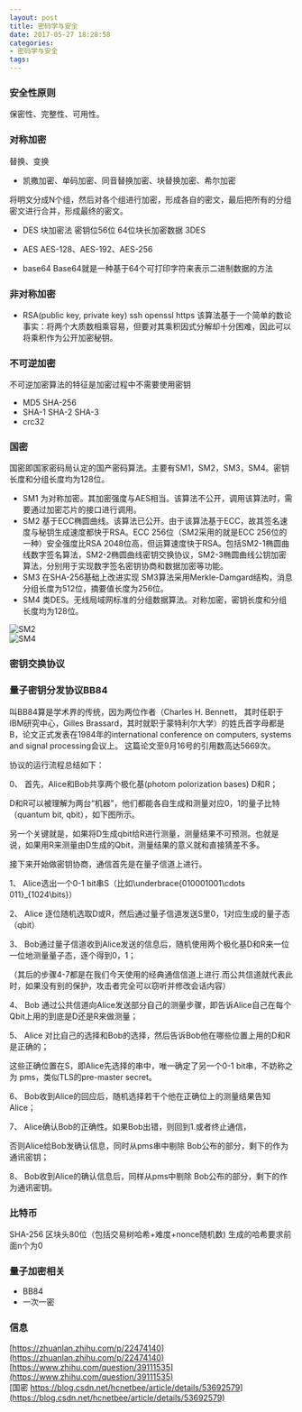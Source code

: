 ```yaml
---
layout: post
title: 密码学与安全
date: 2017-05-27 18:28:58
categories:
- 密码学与安全
tags:
---
```


### 安全性原则

保密性、完整性、可用性。

### 对称加密

替换、变换

- 凯撒加密、单码加密、同音替换加密、块替换加密、希尔加密

将明文分成N个组，然后对各个组进行加密，形成各自的密文，最后把所有的分组密文进行合并，形成最终的密文。

- DES 块加密法 密钥位56位 64位块长加密数据  3DES
- AES AES-128、AES-192、AES-256

- base64 Base64就是一种基于64个可打印字符来表示二进制数据的方法

### 非对称加密

- RSA(public key, private key) ssh openssl https 该算法基于一个简单的数论事实：将两个大质数相乘容易，但要对其乘积因式分解却十分困难，因此可以将乘积作为公开加密秘钥。

### 不可逆加密

不可逆加密算法的特征是加密过程中不需要使用密钥

- MD5 SHA-256 
- SHA-1 SHA-2 SHA-3
- crc32

### 国密

国密即国家密码局认定的国产密码算法。主要有SM1，SM2，SM3，SM4。密钥长度和分组长度均为128位。

- SM1 为对称加密。其加密强度与AES相当。该算法不公开，调用该算法时，需要通过加密芯片的接口进行调用。
- SM2 基于ECC椭圆曲线。该算法已公开。由于该算法基于ECC，故其签名速度与秘钥生成速度都快于RSA。ECC 256位（SM2采用的就是ECC 256位的一种）安全强度比RSA 2048位高，但运算速度快于RSA。包括SM2-1椭圆曲线数字签名算法，SM2-2椭圆曲线密钥交换协议，SM2-3椭圆曲线公钥加密算法，分别用于实现数字签名密钥协商和数据加密等功能。
- SM3 在SHA-256基础上改进实现 SM3算法采用Merkle-Damgard结构，消息分组长度为512位，摘要值长度为256位。
- SM4 类DES。无线局域网标准的分组数据算法。对称加密，密钥长度和分组长度均为128位。

![SM2](https://img-blog.csdn.net/20170312163055305?watermark/2/text/aHR0cDovL2Jsb2cuY3Nkbi5uZXQvaGNuZXRiZWU=/font/5a6L5L2T/fontsize/400/fill/I0JBQkFCMA==/dissolve/70/gravity/Center)  
![SM4](https://img-blog.csdn.net/20170312162913835?watermark/2/text/aHR0cDovL2Jsb2cuY3Nkbi5uZXQvaGNuZXRiZWU=/font/5a6L5L2T/fontsize/400/fill/I0JBQkFCMA==/dissolve/70/gravity/Center)  

### 密钥交换协议

### 量子密钥分发协议BB84

叫BB84算是学术界的传统，因为两位作者（Charles H. Bennett， 其时任职于IBM研究中心，Gilles Brassard，其时就职于蒙特利尔大学）的姓氏首字母都是B，论文正式发表在1984年的international conference on computers, systems and signal processing会议上。 这篇论文至9月16号的引用数高达5669次。

协议的运行流程总结如下： 

0、 首先，Alice和Bob共享两个极化基(photom polorization bases) D和R；

D和R可以被理解为两台“机器”，他们都能各自生成和测量对应0，1的量子比特（quantum bit, qbit），如下图所示。

另一个关键就是，如果将D生成qbit给R进行测量，测量结果不可预测。也就是说，如果用R来测量由D生成的Qbit，测量结果的意义就和直接猜差不多。

接下来开始做密钥协商，通信首先是在量子信道上进行。 

1、 Alice选出一个0-1 bit串S（比如\underbrace{010001001\cdots 011}_{1024\bits}）

2、 Alice 逐位随机选取D或R，然后通过量子信道发送S里0，1对应生成的量子态（qbit）

3、 Bob通过量子信道收到Alice发送的信息后，随机使用两个极化基D和R来一位一位地测量量子态，逐个得到0，1；

（其后的步骤4-7都是在我们今天使用的经典通信信道上进行.而公共信道就代表此时，如果没有别的保护，攻击者完全可以窃听并修改会话内容）

4、 Bob 通过公共信道向Alice发送部分自己的测量步骤，即告诉Alice自己在每个Qbit上用的到底是D还是R来做测量；

5、 Alice 对比自己的选择和Bob的选择，然后告诉Bob他在哪些位置上用的D和R是正确的；

这些正确位置在S，即Alice先选择的串中，唯一确定了另一个0-1 bit串，不妨称之为 pms，类似TLS的pre-master secret。

6、 Bob收到Alice的回应后，随机选择若干个他在正确位上的测量结果告知Alice；

7、 Alice确认Bob的正确性。如果Bob出错，则回到1.或者终止通信，

否则Alice给Bob发确认信息，同时从pms串中剔除 Bob公布的部分，剩下的作为通讯密钥；

8、 Bob收到Alice的确认信息后，同样从pms中剔除 Bob公布的部分，剩下的作为通讯密钥。

### 比特币

SHA-256 区块头80位（包括交易树哈希+难度+nonce随机数) 生成的哈希要求前面n个为0


### 量子加密相关

- BB84
- 一次一密

### 信息

[https://zhuanlan.zhihu.com/p/22474140](https://zhuanlan.zhihu.com/p/22474140)  
[https://www.zhihu.com/question/39111535](https://www.zhihu.com/question/39111535)  
[国密 https://blog.csdn.net/hcnetbee/article/details/53692579](https://blog.csdn.net/hcnetbee/article/details/53692579)  
